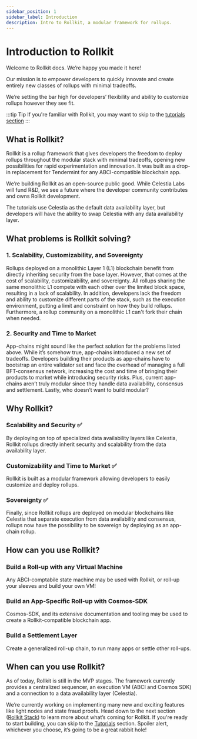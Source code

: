 ```yaml
---
sidebar_position: 1
sidebar_label: Introduction
description: Intro to Rollkit, a modular framework for rollups.
---
```


# Introduction to Rollkit

Welcome to Rollkit docs. We’re happy you made it here!

Our mission is to empower developers to quickly innovate and create entirely new classes of rollups with minimal tradeoffs.

We’re setting the bar high for developers’ flexibility and ability to customize rollups however they see fit.

:::tip Tip
If you're familiar with Rollkit, you may want to skip to the [tutorials section](../category/tutorials)
:::

## What is Rollkit?

Rollkit is a rollup framework that gives developers the freedom to deploy rollups throughout the modular stack with minimal tradeoffs, opening new possibilities for rapid experimentation and innovation.
It was built as a drop-in replacement for Tendermint for any ABCI-compatible blockchain app.

We’re building Rollkit as an open-source public good. While Celestia Labs will fund R&D, we see a future where the developer community contributes and owns Rollkit development.

The tutorials use Celestia as the default data availability layer, but developers will have the ability to swap Celestia with any data availability layer.

## What problems is Rollkit solving?

### 1. Scalability, Customizability, and Sovereignty

Rollups deployed on a monolithic Layer 1 (L1) blockchain benefit from directly inheriting security from the base layer. However, that comes at the cost of scalability, customizability, and sovereignty.
All rollups sharing the same monolithic L1 compete with each other over the limited block space, resulting in a lack of scalability.
In addition, developers lack the freedom and ability to customize different parts of the stack, such as the execution environment, putting a limit and constraint on how they build rollups.
Furthermore, a rollup community on a monolithic L1 can't fork their chain when needed.

### 2. Security and Time to Market

App-chains might sound like the perfect solution for the problems listed above. While it’s somehow true, app-chains introduced a new set of tradeoffs.
Developers building their products as app-chains have to bootstrap an entire validator set and face the overhead of managing a full BFT-consensus network, increasing the cost and time of bringing their products to market while introducing security risks.
Plus, current app-chains aren’t truly modular since they handle data availability, consensus and settlement. Lastly, who doesn’t want to build modular?

## Why Rollkit?

### Scalability and Security ✅

By deploying on top of specialized data availability layers like Celestia, Rollkit rollups directly inherit security and scalability from the data availability layer.

### Customizability and Time to Market ✅

Rollkit is built as a modular framework allowing developers to easily customize and deploy rollups.

### Sovereignty ✅

Finally, since Rollkit rollups are deployed on modular blockchains like Celestia that separate execution from data availability and consensus, rollups now have the possibility to be sovereign by deploying as an app-chain rollup.

## How can you use Rollkit?

### Build a Roll-up with any Virtual Machine

Any ABCI-comptabile state machine may be used with Rollkit, or roll-up your sleeves and build your own VM!

### Build an App-Specific Roll-up with Cosmos-SDK

Cosmos-SDK, and its extensive documentation and tooling may be used to create a Rollkit-compatible blockchain app.

### Build a Settlement Layer

Create a generalized roll-up chain, to run many apps or settle other roll-ups.

## When can you use Rollkit?

As of today, Rollkit is still in the MVP stages. The framework currently provides a centralized sequencer, an execution VM (ABCI and Cosmos SDK) and a connection to a data availability layer (Celestia).

We’re currently working on implementing many new and exciting features like light nodes and state fraud proofs.
Head down to the next section ([Rollkit Stack](./rollkit-stack.md)) to learn more about what’s coming for Rollkit. If you're ready to start building, you can skip to the [Tutorials](../category/tutorials) section.
Spoiler alert, whichever you choose, it’s going to be a great rabbit hole!
